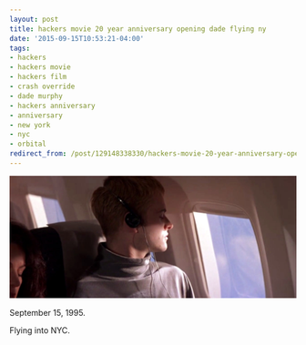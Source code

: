 ```yaml
---
layout: post
title: hackers movie 20 year anniversary opening dade flying ny
date: '2015-09-15T10:53:21-04:00'
tags:
- hackers
- hackers movie
- hackers film
- crash override
- dade murphy
- hackers anniversary
- anniversary
- new york
- nyc
- orbital
redirect_from: /post/129148338330/hackers-movie-20-year-anniversary-opening-dade-flying-ny
---
```

 ![](/images/tumblr_nuq40x0VXk1tqzrm7o1_1280.jpg)  

September 15, 1995.

Flying into NYC.
